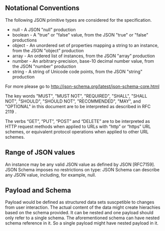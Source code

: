 ## Notational Conventions
The following JSON primitive types are considered for the specification. 

* null - A JSON "null" production
* boolean - A "true" or "false" value, from the JSON "true" or "false" productions
* object - An unordered set of properties mapping a string to an instance, from the JSON "object" production
* array - An ordered list of instances, from the JSON "array" production
* number - An arbitrary-precision, base-10 decimal number value, from the JSON "number" production
* string - A string of Unicode code points, from the JSON "string" production

For more please go to http://json-schema.org/latest/json-schema-core.html

The key words "MUST", "MUST NOT", "REQUIRED", "SHALL", "SHALL NOT", "SHOULD", "SHOULD NOT", "RECOMMENDED", "MAY", and "OPTIONAL" in this document are to be interpreted as described in RFC 2119 .

The verbs “GET”, “PUT”, “POST” and “DELETE” are to be interpreted as HTTP request methods when applied to URLs with “http” or “https” URL schemes, or equivalent protocol operations when applied to other URL schemes.

## Range of JSON values
An instance may be any valid JSON value as defined by JSON [RFC7159]. JSON Schema imposes no restrictions on type: JSON Schema can describe any JSON value, including, for example, null.

## Payload and Schema
Payload would be defined as structured data sets suscpetible to changes from user interaction. The actual content of the data might create hierachies based on the schema provided. It can be nested and one payload should only refer to a single schema. The aforementioned schema can have nested schema reference in it. So a single payload might have nested payload in it. 

